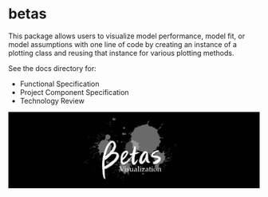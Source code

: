 # betas
This package allows users to visualize model performance, model fit, or model assumptions with one line of code by creating an instance of a plotting class and reusing that instance for various plotting methods.

See the docs directory for:
- Functional Specification
- Project Component Specification
- Technology Review

![logo](logo.png)